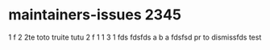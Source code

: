 # maintainers-issues 2345
1
f
2
2te
toto truite tutu
2
f
1
1
3
1
fds
fdsfds
a
b
a
fdsfsd
pr to dismissfds
test
